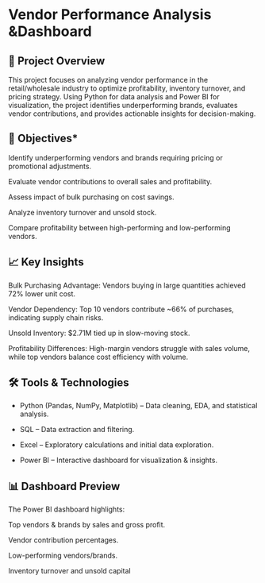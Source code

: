 # Vendor Performance Analysis &Dashboard


## 📌 Project Overview

This project focuses on analyzing vendor performance in the retail/wholesale industry to optimize profitability, inventory turnover, and pricing strategy. Using Python for data analysis and Power BI for visualization, the project identifies underperforming brands, evaluates vendor contributions, and provides actionable insights for decision-making.

## 🎯 Objectives*

Identify underperforming vendors and brands requiring pricing or promotional adjustments.

Evaluate vendor contributions to overall sales and profitability.

Assess impact of bulk purchasing on cost savings.

Analyze inventory turnover and unsold stock.

Compare profitability between high-performing and low-performing vendors.

## 📈 Key Insights

Bulk Purchasing Advantage: Vendors buying in large quantities achieved 72% lower unit cost.

Vendor Dependency: Top 10 vendors contribute ~66% of purchases, indicating supply chain risks.

Unsold Inventory: $2.71M tied up in slow-moving stock.

Profitability Differences: High-margin vendors struggle with sales volume, while top vendors balance cost efficiency with volume.

## 🛠️ Tools & Technologies

- Python (Pandas, NumPy, Matplotlib) – Data cleaning, EDA, and statistical analysis.

- SQL – Data extraction and filtering.

- Excel – Exploratory calculations and initial data exploration.

- Power BI – Interactive dashboard for visualization & insights.

## 📊 Dashboard Preview

The Power BI dashboard highlights:

Top vendors & brands by sales and gross profit.

Vendor contribution percentages.

Low-performing vendors/brands.

Inventory turnover and unsold capital
